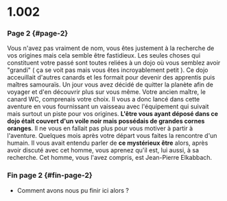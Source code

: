 # 1.002

### Page 2 {#page-2}

Vous n'avez pas vraiment de nom, vous êtes justement à la recherche de vos origines mais cela semble être fastidieux. Les seules choses qui constituent votre passé sont toutes reliées à un dojo où vous semblez avoir "grandi" \( ça se voit pas mais vous êtes incroyablement petit \). Ce dojo acceuillait d'autres canards et les formait pour devenir des apprentis puis maîtres samouraïs. Un jour vous avez décidé de quitter la planète afin de voyager et d'en découvrir plus sur vous même. Votre ancien maître, le canard WC, comprenais votre choix. Il vous a donc lancé dans cette aventure en vous fournissant un vaisseau avec l'équipement qui suivait mais surtout un piste pour vos origines. **L'être vous ayant déposé dans ce dojo était couvert d'un voile noir mais possédais de grandes cornes oranges**. Il ne vous en fallait pas plus pour vous motiver à partir à l'aventure. Quelques mois après votre départ vous faites la rencontre d'un humain. Il vous avait entendu parler de **ce mystérieux être** alors, après avoir discuté avec cet homme, vous aprenez qu'il est, lui aussi, à sa recherche. Cet homme, vous l'avez compris, est Jean-Pierre Elkabbach.

### Fin page 2 {#fin-page-2}

* Comment avons nous pu finir ici alors ?



